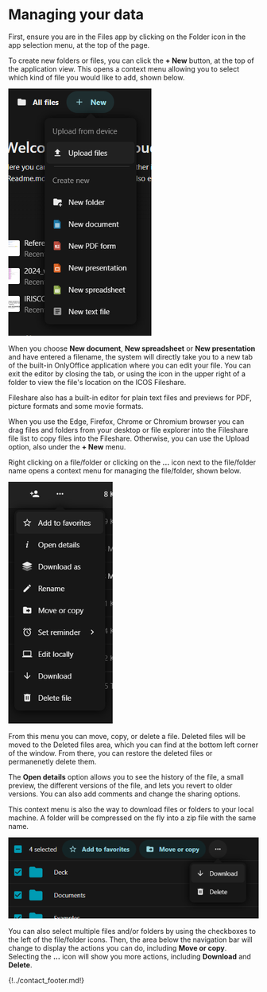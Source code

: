 # Managing your data

First, ensure you are in the Files app by clicking on the Folder icon in the app
selection menu, at the top of the page. 

To create new folders or files, you can click the **+ New** button, at the top
of the application view. This opens a context menu allowing you to select which
kind of file you would like to add, shown below.

![New file context menu](img/new_button_menu.png)

When you choose **New document**, **New spreadsheet** or **New presentation**
and have entered a filename, the system will directly take you to a new tab of
the built-in OnlyOffice application where you can edit your file. You can exit
the editor by closing the tab, or using the icon in the upper right of a folder
to view the file's location on the ICOS Fileshare.  

Fileshare also has a built-in editor for plain text files and previews for PDF,
picture formats and some movie formats.

When you use the Edge, Firefox, Chrome or Chromium browser you can drag files
and folders from your desktop or file explorer into the Fileshare file list to
copy files into the Fileshare. Otherwise, you can use the Upload option, also
under the **+ New** menu.   

Right clicking on a file/folder or clicking on the **...** icon next to the
file/folder name opens a context menu for managing the file/folder, shown below.

![Manage file context menu](img/manage_file.png)

From this menu you can move, copy, or delete a file. Deleted files will be moved
to the Deleted files area, which you can find at the bottom left corner of the
window. From there, you can restore the deleted files or permanenetly delete
them.

The **Open details** option allows you to see the history of the file, a small
preview, the different versions of the file, and lets you revert to older
versions. You can also add comments and change the sharing options. 

This context menu is also the way to download files or folders to your local
machine. A folder will be compressed on the fly into a zip file with the same
name.

![Multiple selection options](img/multiple_selection.png)

You can also select multiple files and/or folders by using the checkboxes to the
left of the file/folder icons. Then, the area below the navigation bar will
change to display the actions you can do, including **Move or copy**. Selecting
the **...** icon will show you more actions, including **Download** and
**Delete**.

{!../contact_footer.md!}